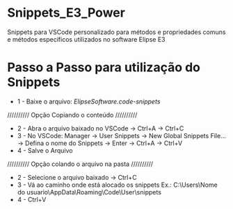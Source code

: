 # Snippets_E3_Power
Snippets para VSCode personalizado para métodos e propriedades comuns e métodos específicos utilizados no software Elipse E3

# Passo a Passo para utilização do Snippets
* 1 - Baixe o arquivo: *ElipseSoftware.code-snippets*

////////// Opção Copiando o conteúdo //////////

* 2 - Abra o arquivo baixado no VSCode -> Ctrl+A -> Ctrl+C
* 3 - No VSCode: Manager -> User Snippets -> New Global Snippets File... -> Defina o nome do Snippets -> Enter -> Ctrl+A -> Ctrl+V
* 4 - Salve o Arquivo

////////// Opção colando o arquivo na pasta //////////

* 2 - Selecione o arquivo baixado -> Ctrl+C
* 3 - Vá ao caminho onde está alocado os snippets Ex.: C:\Users\Nome do usuario\AppData\Roaming\Code\User\snippets
* 4 - Ctrl+V
